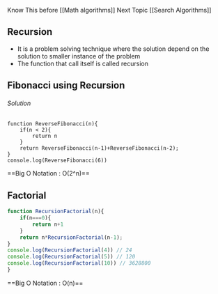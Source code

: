 
Know This before [[Math algorithms]]
Next Topic [[Search Algorithms]] 

## Recursion

- It is a problem solving technique where the solution depend on the solution to smaller instance of the problem
- The function that call itself is called recursion


## Fibonacci using Recursion

###### Solution
```Js
function ReverseFibonacci(n){
    if(n < 2){
        return n
    }
    return ReverseFibonacci(n-1)+ReverseFibonacci(n-2);
}
console.log(ReverseFibonacci(6))
```

==Big O Notation : O(2^n)== 



## Factorial 

```js
function RecursionFactorial(n){
    if(n===0){
        return n+1
    }
    return n*RecursionFactorial(n-1);
} 
console.log(RecursionFactorial(4)) // 24
console.log(RecursionFactorial(5)) // 120
console.log(RecursionFactorial(10)) // 3628800	
}
```

==Big O Notation : O(n)==


